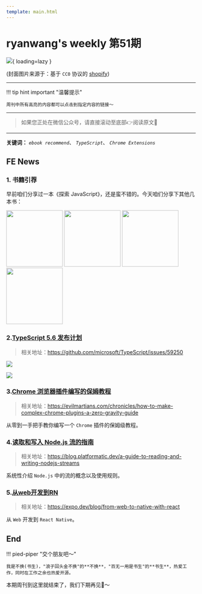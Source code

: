 ```yaml
---
template: main.html
---
```


# ryanwang's weekly 第51期

![](https://bigdreamerblog.oss-cn-beijing.aliyuncs.com/nextBlog/mY9oYe.png?x-oss-process=image/auto-orient,1/interlace,1/quality,q_90/format,webp){ loading=lazy }


(封面图片来源于：基于 `CC0` 协议的 [shopify](https://shopify.com/stock-photos/photos/person-in-mask-stands-by-boats-on-the-water))

------

!!! tip hint important "温馨提示"

    周刊中所有高亮的内容都可以点击到指定内容的链接～

---
> 如果您正处在微信公众号，请直接滚动至底部👉阅读原文🫶

---

**关键词：** *`ebook recommend`*、 *`TypeScript`*、 *`Chrome Extensions`*

## FE News

### 1. 书籍引荐

早前咱们分享过一本《探索 JavaScript》，还是蛮不错的。今天咱们分享下其他几本书：


<p>
    <a href="https://exploringjs.com/js/index.html"><img style="width: 150px;" src="https://bigdreamerblog.oss-cn-beijing.aliyuncs.com/nextBlog/Dz2ckg.png"/></a>
    <a href="https://exploringjs.com/deep-js/index.html"><img style="width: 150px;" src="https://bigdreamerblog.oss-cn-beijing.aliyuncs.com/nextBlog/UYmQyh.png"/></a>
    <a href="https://exploringjs.com/tackling-ts/index.htmll"><img style="width: 150px;" src="https://bigdreamerblog.oss-cn-beijing.aliyuncs.com/nextBlog/MFkwUU.png"/></a>
    <a href="https://exploringjs.com/nodejs-shell-scripting/index.html"><img style="width: 150px;" src="https://bigdreamerblog.oss-cn-beijing.aliyuncs.com/nextBlog/WOrK6t.png"/></a>
</p>

### 2.[TypeScript 5.6 发布计划](https://github.com/microsoft/TypeScript/issues/59250)
> 相关地址：https://github.com/microsoft/TypeScript/issues/59250

![](https://bigdreamerblog.oss-cn-beijing.aliyuncs.com/nextBlog/FOWemv.png)

![](https://bigdreamerblog.oss-cn-beijing.aliyuncs.com/nextBlog/pOhIbx.png)

### 3.[Chrome 浏览器插件编写的保姆教程](https://evilmartians.com/chronicles/how-to-make-complex-chrome-plugins-a-zero-gravity-guide)
> 相关地址：https://evilmartians.com/chronicles/how-to-make-complex-chrome-plugins-a-zero-gravity-guide

从零到一手把手教你编写一个 `Chrome` 插件的保姆级教程。

### 4.[读取和写入 Node.js 流的指南](https://blog.platformatic.dev/a-guide-to-reading-and-writing-nodejs-streams)
> 相关地址：https://blog.platformatic.dev/a-guide-to-reading-and-writing-nodejs-streams

系统性介绍 `Node.js` 中的流的概念以及使用规则。

### 5.[从web开发到RN](https://expo.dev/blog/from-web-to-native-with-react)
> 相关地址：https://expo.dev/blog/from-web-to-native-with-react

从 `Web` 开发到 `React Native`。



## End

!!! pied-piper "交个朋友吧～"

    我是不换(书生)，"浪子回头金不换"的**不换**，"百无一用是书生"的**书生**，热爱工作，同时在工作之余也热爱开源。

本期周刊到这里就结束了，我们下期再见👋～

